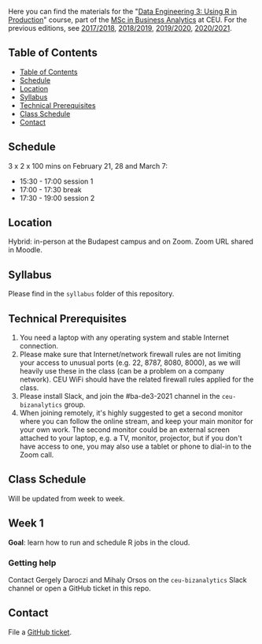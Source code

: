 Here you can find the materials for the "[Data Engineering 3: Using R in Production](https://courses.ceu.edu/courses/2021-2022/data-engineering-3-using-r-production)" course, part of the [MSc in Business Analytics](https://courses.ceu.edu/programs/ms/master-science-business-analytics) at CEU. For the previous editions, see [2017/2018](https://github.com/daroczig/CEU-R-prod/tree/2017-2018), [2018/2019](https://github.com/daroczig/CEU-R-prod/tree/2018-2019), [2019/2020](https://github.com/daroczig/CEU-R-prod/tree/2019-2020), [2020/2021](https://github.com/daroczig/CEU-R-prod/tree/2020-2021).

## Table of Contents

* [Table of Contents](#table-of-contents)
* [Schedule](#schedule)
* [Location](#location)
* [Syllabus](#syllabus)
* [Technical Prerequisites](#technical-prerequisites)
* [Class Schedule](#class-schedule)
* [Contact](#contact)

## Schedule

3 x 2 x 100 mins on February 21, 28 and March 7:

* 15:30 - 17:00 session 1
* 17:00 - 17:30 break
* 17:30 - 19:00 session 2

## Location

Hybrid: in-person at the Budapest campus and on Zoom. Zoom URL shared in Moodle.

## Syllabus

Please find in the `syllabus` folder of this repository.

## Technical Prerequisites

1. You need a laptop with any operating system and stable Internet connection.
2. Please make sure that Internet/network firewall rules are not limiting your access to unusual ports (e.g. 22, 8787, 8080, 8000), as we will heavily use these in the class (can be a problem on a company network). CEU WiFi should have the related firewall rules applied for the class.
3. Please install Slack, and join the #﻿ba-de3-2021 channel in the `ceu-bizanalytics` group.
4. When joining remotely, it's highly suggested to get a second monitor where you can follow the online stream, and keep your main monitor for your own work. The second monitor could be an external screen attached to your laptop, e.g. a TV, monitor, projector, but if you don't have access to one, you may also use a tablet or phone to dial-in to the Zoom call.

## Class Schedule

Will be updated from week to week.

## Week 1

**Goal**: learn how to run and schedule R jobs in the cloud.

### Getting help

Contact Gergely Daroczi and Mihaly Orsos on the `ceu-bizanalytics`
Slack channel or open a GitHub ticket in this repo.

## Contact

File a [GitHub ticket](https://github.com/daroczig/CEU-R-prod/issues).
